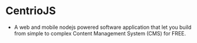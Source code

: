 # CentrioJS
* A web and mobile nodejs powered software application that let you build from simple to complex Content Management System (CMS) for FREE.

